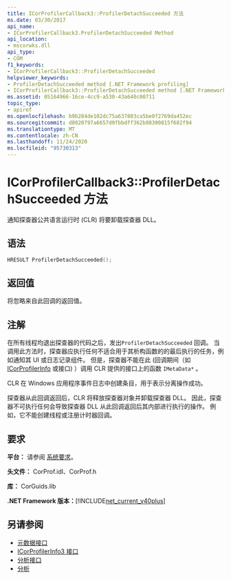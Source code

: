```yaml
---
title: ICorProfilerCallback3::ProfilerDetachSucceeded 方法
ms.date: 03/30/2017
api_name:
- ICorProfilerCallback3.ProfilerDetachSucceeded Method
api_location:
- mscorwks.dll
api_type:
- COM
f1_keywords:
- ICorProfilerCallback3::ProfilerDetachSucceeded
helpviewer_keywords:
- ProfilerDetachSucceeded method [.NET Framework profiling]
- ICorProfilerCallback3::ProfilerDetachSucceeded method [.NET Framework profiling]
ms.assetid: 05164966-16ce-4cc9-a530-43a640c00711
topic_type:
- apiref
ms.openlocfilehash: b9b284de102dc75a637803ca5be0f2769da452ec
ms.sourcegitcommit: d8020797a6657d0fbbdff362b80300815f682f94
ms.translationtype: MT
ms.contentlocale: zh-CN
ms.lasthandoff: 11/24/2020
ms.locfileid: "95730313"
---
```

# <a name="icorprofilercallback3profilerdetachsucceeded-method"></a>ICorProfilerCallback3::ProfilerDetachSucceeded 方法

通知探查器公共语言运行时 (CLR) 将要卸载探查器 DLL。  
  
## <a name="syntax"></a>语法  
  
```cpp  
HRESULT ProfilerDetachSucceeded();  
```  
  
## <a name="return-value"></a>返回值  

 将忽略来自此回调的返回值。  
  
## <a name="remarks"></a>注解  

 在所有线程均退出探查器的代码之后，发出`ProfilerDetachSucceeded` 回调。 当调用此方法时，探查器应执行任何不适合用于其析构函数的的最后执行的任务，例如通知其 UI 或日志记录组件。 但是，探查器不能在此 (回调期间（如 [ICorProfilerInfo](icorprofilerinfo-interface.md) 或接口) ）调用 CLR 提供的接口上的函数 `IMetaData*` 。  
  
 CLR 在 Windows 应用程序事件日志中创建条目，用于表示分离操作成功。  
  
 探查器从此回调返回后，CLR 将释放探查器对象并卸载探查器 DLL。 因此，探查器不可执行任何会导致探查器 DLL 从此回调返回后其内部进行执行的操作。 例如，它不能创建线程或注册计时器回调。  
  
## <a name="requirements"></a>要求  

 **平台：** 请参阅 [系统要求](../../get-started/system-requirements.md)。  
  
 **头文件：** CorProf.idl、CorProf.h  
  
 **库：** CorGuids.lib  
  
 **.NET Framework 版本：**[!INCLUDE[net_current_v40plus](../../../../includes/net-current-v40plus-md.md)]  
  
## <a name="see-also"></a>另请参阅

- [元数据接口](../metadata/metadata-interfaces.md)
- [ICorProfilerInfo3 接口](icorprofilerinfo3-interface.md)
- [分析接口](profiling-interfaces.md)
- [分析](index.md)
